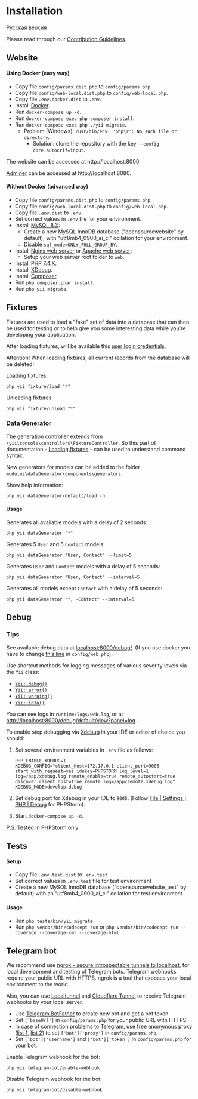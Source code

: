 # Installation

[Русская версия](INSTALL.ru.md)

Please read through our [Contribution Guidelines](CONTRIBUTING.md).

## Website

#### Using Docker (easy way)

- Copy file `config/params.dist.php` to `config/params.php`.
- Copy file `config/web-local.dist.php` to `config/web-local.php`.
- Copy file `.env.docker.dist` to `.env`.
- Install [Docker](https://www.docker.com).
- Run `docker-compose up -d`.
- Run `docker-compose exec php composer install`.
- Run `docker-compose exec php ./yii migrate`.
  - Problem (Windows): `/usr/bin/env: 'php\r': No such file or directory`.
    - Solution: clone the repository with the key `--config core.autocrlf=input`.

The website can be accessed at http://localhost:8000.

[Adminer](https://www.adminer.org) can be accessed at http://localhost:8080.

#### Without Docker (advanced way)

- Copy file `config/params.dist.php` to `config/params.php`.
- Copy file `config/web-local.dist.php` to `config/web-local.php`.
- Copy file `.env.dist` to `.env`.
- Set correct values in `.env` file for your environment.
- Install [MySQL 8.X](https://www.mysql.com):
  - Create a new MySQL InnoDB database ("opensourcewebsite" by default), with "utf8mb4_0900_ai_ci" collation for your environment.
  - Disable `sql_mode=ONLY_FULL_GROUP_BY`.
- Install [Nginx web server](https://nginx.org) or [Apache web server](https://httpd.apache.org):
  - Setup your web server root folder to `web`.
- Install [PHP 7.4.X](https://www.php.net).
- Install [XDebug](https://xdebug.org).
- Install [Composer](https://getcomposer.org).
- Run `php composer.phar install`.
- Run `php yii migrate`.

## Fixtures

Fixtures are used to load a "fake" set of data into a database that can then be used for testing or to help give you some interesting data while you're developing your application.

After loading fixtures, will be available this [user login credentials](tests/fixtures/data/user.php).

Attention! When loading fixtures, all current records from the database will be deleted!

Loading fixtures:
```
php yii fixture/load "*"
```

Unloading fixtures:
```
php yii fixture/unload "*"
```

### Data Generator

The generation controller extends from `\yii\console\controllers\FixtureController`. So this part of documentation - [Loading fixtures](https://www.yiiframework.com/doc/guide/2.0/en/test-fixtures#loading-fixtures) - can be used to understand command syntax.

New generators for models can be added to the folder `modules\dataGenerator\components\generators`.

Show help information:
```
php yii dataGenerator/default/load -h
```

#### Usage

Generates all available models with a delay of 2 seconds:
```
php yii dataGenerator "*"
```

Generates 5 `User` and 5 `Contact` models:
```
php yii dataGenerator "User, Contact" --limit=5
```

Generates `User` and `Contact` models with a delay of 5 seconds:
```
php yii dataGenerator "User, Contact" --interval=5
```

Generates all models except `Contact` with a delay of 5 seconds:
```
php yii dataGenerator "*, -Contact" --interval=5
```

## Debug

### Tips

See available debug data at <localhost:8000/debug/>.
(If you use docker you have to change [this line](https://github.com/opensourcewebsite-org/opensourcewebsite-org/blob/master/config/web.php#L167) in `config/web.php`).

Use shortcut methods for logging messages of various severity levels via the `Yii` class:

- [`Yii::debug()`](https://www.yiiframework.com/doc/api/2.0/yii-baseyii#debug()-detail)
- [`Yii::error()`](https://www.yiiframework.com/doc/api/2.0/yii-baseyii#error()-detail)
- [`Yii::warning()`](https://www.yiiframework.com/doc/api/2.0/yii-baseyii#warning()-detail)
- [`Yii::info()`](https://www.yiiframework.com/doc/api/2.0/yii-baseyii#info()-detail)

You can see logs in `runtime/logs/web.log`, or at <http://localhost:8000/debug/default/view?panel=log>.

To enable step debugging via [Xdebug](https://xdebug.org/) in your IDE or editor of choice you should:

1. Set several environment variables in `.env` file as follows:

    ```dotenv
    PHP_ENABLE_XDEBUG=1
    XDEBUG_CONFIG="client_host=172.17.0.1 client_port=9005 start_with_request=yes idekey=PHPSTORM log_level=1 log=/app/xdebug.log remote_enable=true remote_autostart=true discover_client_host=true remote_log=/app/remote.xdebug.log"
    XDEBUG_MODE=develop,debug
    ```
1. Set debug port for Xdebug in your IDE to `9005`. (Follow [File | Settings | PHP | Debug](jetbrains://PhpStorm/settings?name=PHP--Debug) for PHPStorm).
1. Start `docker-compose up -d`.

P.S. Tested in PHPStorm only.

## Tests

#### Setup

- Copy file `.env.test.dist` to `.env.test`
- Set correct values in `.env.test` file for test environment
- Create a new MySQL InnoDB database ("opensourcewebsite_test" by default) with an "utf8mb4_0900_ai_ci" collation for test environment

#### Usage

- Run `php tests/bin/yii migrate`
- Run `php vendor/bin/codecept run` or `php vendor/bin/codecept run --coverage --coverage-xml --coverage-html`

## Telegram bot

We recommend use [ngrok - secure introspectable tunnels to localhost](https://ngrok.com), for local development and testing of Telegram bots. Telegram webhooks require your public URL with HTTPS. ngrok is a tool that exposes your local environment to the world.

Also, you can use [Localtunnel](https://localtunnel.me) and [Cloudflare Tunnel](https://www.cloudflare.com/products/tunnel/) to receive Telegram webhooks by your local server.

- Use [Telegram BotFather](https://t.me/BotFather) to create new bot and get a bot token.
- Set `['baseUrl']` in `config/params.php` for your public URL with HTTPS.
- In case of connection problems to Telegram, use free anonymous proxy ([list 1](https://www.firexproxy.com/en), [list 2](https://mtpro.xyz/socks5)) to set `['bot']['proxy']` in `config/params.php`.
- Set `['bot']['username']` and `['bot']['token']` in `config/params.php` for your bot.

Enable Telegram webhook for the bot:
```
php yii telegram-bot/enable-webhook
```

Disable Telegram webhook for the bot:
```
php yii telegram-bot/disable-webhook
```
